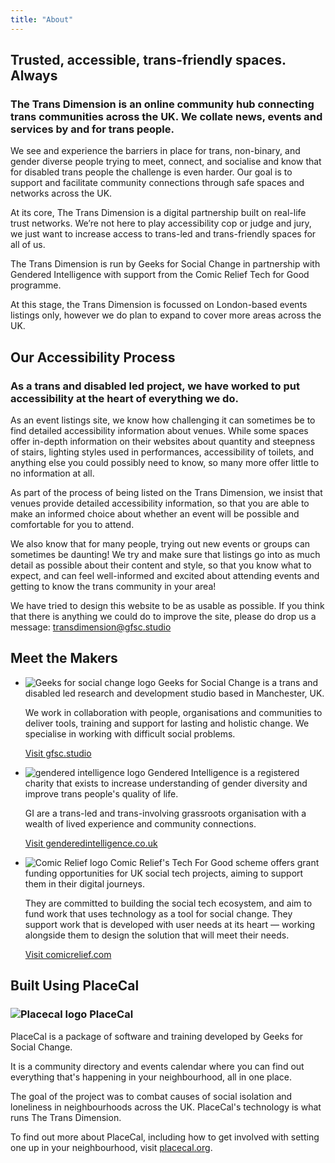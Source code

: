 ```yaml
---
title: "About"
---
```


## Trusted, accessible, trans-friendly spaces. Always

### The Trans Dimension is an online community hub connecting trans communities across the UK. We collate news, events and services by and for trans people.

We see and experience the barriers in place for trans, non-binary, and gender diverse people trying to meet, connect, and socialise and know that for disabled trans people the challenge is even harder. Our goal is to support and facilitate community connections through safe spaces and networks across the UK.

At its core, The Trans Dimension is a digital partnership built on real-life trust networks. We’re not here to play accessibility cop or judge and jury, we just want to increase access to trans-led and trans-friendly spaces for all of us.

The Trans Dimension is run by Geeks for Social Change in partnership with Gendered Intelligence with support from the Comic Relief Tech for Good programme.

At this stage, the Trans Dimension is focussed on London-based events listings only, however we do plan to expand to cover more areas across the UK.

## Our Accessibility Process

### As a trans and disabled led project, we have worked to put accessibility at the heart of everything we do.

As an event listings site, we know how challenging it can sometimes be to find detailed accessibility information about venues. While some spaces offer in-depth information on their websites about quantity and steepness of stairs, lighting styles used in performances, accessibility of toilets, and anything else you could possibly need to know, so many more offer little to no information at all.

As part of the process of being listed on the Trans Dimension, we insist that venues provide detailed accessibility information, so that you are able to make an informed choice about whether an event will be possible and comfortable for you to attend.

We also know that for many people, trying out new events or groups can sometimes be daunting! We try and make sure that listings go into as much detail as possible about their content and style, so that you know what to expect, and can feel well-informed and excited about attending events and getting to know the trans community in your area!

We have tried to design this website to be as usable as possible. If you think that there is anything we could do to improve the site, please do drop us a message: transdimension@gfsc.studio


## Meet the Makers

* ![Geeks for social change logo](/images/gfsclogo.svg) Geeks for Social Change is a trans and disabled led research and development studio based in Manchester, UK.

    We work in collaboration with people, organisations and communities to deliver tools, training and support for lasting and holistic change. We specialise in working with difficult social problems.

     [Visit gfsc.studio](https://gfsc.studio)

* ![gendered intelligence logo](/images/gilogo.svg) Gendered Intelligence is a registered charity that exists to increase understanding of gender diversity and improve trans people's quality of life.

     GI are a trans-led and trans-involving grassroots organisation with a wealth of lived experience and community connections.

     [Visit genderedintelligence.co.uk](https://genderedintelligence.co.uk)

* ![Comic Relief logo](/images/comicrelieflogo.svg) Comic Relief's Tech For Good scheme offers grant funding opportunities for UK social tech projects, aiming to support them in their digital journeys.

    They are committed to building the social tech ecosystem, and aim to fund work that uses technology as a tool for social change. They support work that is developed with user needs at its heart — working alongside them to design the solution that will meet their needs.

    [Visit comicrelief.com](https://www.comicrelief.com)

## Built Using PlaceCal

### ![Placecal logo](/images/placecallogo.svg) PlaceCal

PlaceCal is a package of software and training developed by Geeks for Social Change.

It is a community directory and events calendar where you can find out everything that's happening in your neighbourhood, all in one place.

The goal of the project was to combat causes of social isolation and loneliness in neighbourhoods across the UK. PlaceCal's technology is what runs The Trans Dimension.

To find out more about PlaceCal, including how to get involved with setting one up in your neighbourhood, visit [placecal.org](https://placecal.org).

